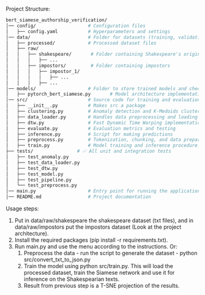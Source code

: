 Project Structure:

```bash
bert_siamese_authorship_verification/
│── config/                   # Configuration files
│   ├── config.yaml           # Hyperparameters and settings
│── data/                     # Folder for datasets (training, validation, test sets)
│   ├── processed/            # Processed dataset files
│   ├── raw/
│   │   ├── shakespeare/       # Folder containing Shakespeare's original works and some unknown ones
│   │   │   ├── ...
│   │   ├── impostors/         # Folder containing impostors
│   │   │   ├── impostor_1/
│   │   │   │   ├── ...
│   │   │   ├── ...
│── models/                   # Folder to store trained models and checkpoints
│   ├── pytorch_bert_siamese.py       # Model architecture implementation
│── src/                      # Source code for training and evaluation
│   ├── __init__.py           # Makes src a package
│   ├── clustering.py         # Anomaly detection and K-Medoids clustering
│   ├── data_loader.py        # Handles data preprocessing and loading
│   ├── dtw.py                # Fast Dynamic Time Warping implementation
│   ├── evaluate.py           # Evaluation metrics and testing
│   ├── inference.py          # Script for making predictions
│   ├── preprocess.py         # Tokenization, chunking, and data preparation
│   ├── train.py              # Model training and inference procedure
├── tests/                # ✅ All unit and integration tests
│   ├── test_anomaly.py
│   ├── test_data_loader.py
│   ├── test_dtw.py
│   ├── test_model.py
│   ├── test_pipeline.py
│   └── test_preprocess.py
│── main.py                   # Entry point for running the application
│── README.md                 # Project documentation
```


Usage steps:
1) Put in data/raw/shakespeare the shakespeare dataset (txt files), and in data/raw/impostors put the impostors dataset (Look at the project architecture).
2) Install the required packages (pip install -r requirements.txt).
3) Run main.py and use the menu according to the instructions. Or:
   1) Preprocess the data - run the script to generate the dataset - python src/convert_txt_to_json.py
   2) Train the model using python src/train.py. This will load the processed dataset, train the Siamese network and use it for inference on the Shakespearian texts.
   3) Result from previous step is a T-SNE projection of the results.

